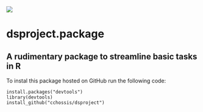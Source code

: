 <img src="https://cdn.pixabay.com/photo/2018/05/14/16/54/cyber-3400789_1280.jpg">

dsproject.package
=================

A rudimentary package to streamline basic tasks in R
----------------------------------------------------

To instal this package hosted on GitHub run the following code:

```
install.packages("devtools")  
library(devtools)  
install_github("cchossis/dsproject")  
```
